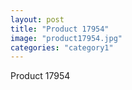```yaml
---
layout: post
title: "Product 17954"
image: "product17954.jpg"
categories: "category1"
---
```

Product 17954
